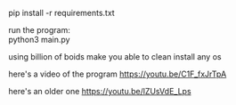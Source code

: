 pip install -r requirements.txt

run the program:\
python3 main.py

using billion of boids make you able to clean install any os

here's a video of the program
https://youtu.be/C1F_fxJrTpA

here's an older one
https://youtu.be/lZUsVdE_Lps
